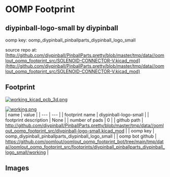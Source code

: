 # OOMP Footprint  
## diypinball-logo-small  by diypinball  
  
oomp key: oomp_diypinball_pinballparts_diypinball_logo_small  
  
source repo at: [http://github.com/diypinball/PinballParts.pretty/blob/master/tmp/data//oomlout_oomp_footprint_src/SOLENOID-CONNECTOR-V.kicad_mod](http://github.com/diypinball/PinballParts.pretty/blob/master/tmp/data//oomlout_oomp_footprint_src/SOLENOID-CONNECTOR-V.kicad_mod)  
## Footprint  
  
[![working_kicad_pcb_3d.png](working_kicad_pcb_3d_600.png)](working_kicad_pcb_3d.png)  
  
[![working.png](working_600.png)](working.png)  
| name | value | 
| --- | --- | 
| footprint name | diypinball-logo-small | 
| footprint description | None | 
| number of pads | 0 | 
| github path | http://github.com/diypinball/PinballParts.pretty/blob/master/tmp/data//oomlout_oomp_footprint_src/diypinball-logo-small.kicad_mod | 
| oomp key | oomp_diypinball_pinballparts_diypinball_logo_small | 
| oomp bot github | https://github.com/oomlout/oomlout_oomp_footprint_bot/tree/main/tmp/data//oomlout_oomp_footprint_src/footprints/diypinball_pinballparts_diypinball_logo_small/working | 
## Images  
